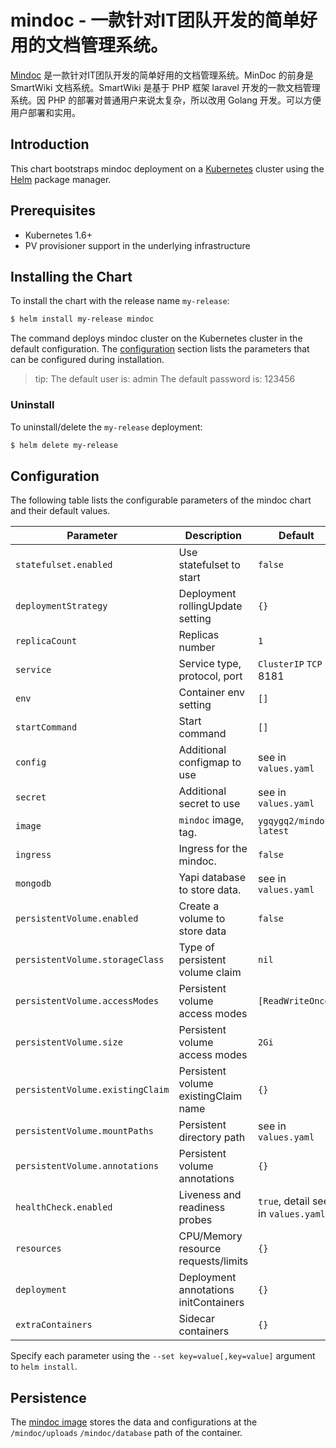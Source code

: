 # mindoc - 一款针对IT团队开发的简单好用的文档管理系统。

[Mindoc](https://www.iminho.me/) 是一款针对IT团队开发的简单好用的文档管理系统。MinDoc 的前身是 SmartWiki 文档系统。SmartWiki 是基于 PHP 框架 laravel 开发的一款文档管理系统。因 PHP 的部署对普通用户来说太复杂，所以改用 Golang 开发。可以方便用户部署和实用。

## Introduction

This chart bootstraps mindoc deployment on a [Kubernetes](http://kubernetes.io) cluster using the [Helm](https://helm.sh) package manager.

## Prerequisites

- Kubernetes 1.6+
- PV provisioner support in the underlying infrastructure

## Installing the Chart

To install the chart with the release name `my-release`:

```bash
$ helm install my-release mindoc
```

The command deploys mindoc cluster on the Kubernetes cluster in the default configuration. The [configuration](#configuration) section lists the parameters that can be configured during installation.

>tip:
>The default user is: admin
>The default password is: 123456

### Uninstall

To uninstall/delete the `my-release` deployment:

```bash
$ helm delete my-release
```

## Configuration

The following table lists the configurable parameters of the mindoc chart and their default values.

| Parameter                  | Description                         | Default                                |
| -----------------------    | ----------------------------------- | -------------------------------------- |
| `statefulset.enabled`      | Use statefulset to start            | `false`                                |
| `deploymentStrategy`       | Deployment rollingUpdate setting    | `{}`                                   |
| `replicaCount`             | Replicas number                     | `1`                                    |
| `service`                  | Service type, protocol, port        | `ClusterIP` `TCP` 8181                 |
| `env`                      | Container env setting               | `[]`                                   |
| `startCommand`             | Start command                       | `[]`                                   |
| `config`                   | Additional configmap to use         | see in `values.yaml`                   |
| `secret`                   | Additional secret to use            | see in `values.yaml`                   |
| `image`                    | `mindoc` image, tag.                | `ygqygq2/mindoc` `latest`              |
| `ingress`                  | Ingress for the mindoc.             | `false`                                |
| `mongodb`                  | Yapi database to store data.        | see in `values.yaml`                   |
| `persistentVolume.enabled` | Create a volume to store data       | `false`                                |
| `persistentVolume.storageClass` | Type of persistent volume claim| `nil`                                  |
| `persistentVolume.accessModes`  | Persistent volume access modes | `[ReadWriteOnce]`                      |
| `persistentVolume.size`         | Persistent volume access modes | `2Gi`                                  |
| `persistentVolume.existingClaim`| Persistent volume existingClaim name| `{}`                              |
| `persistentVolume.mountPaths`   | Persistent directory path      | see in `values.yaml`                   |
| `persistentVolume.annotations`  | Persistent volume annotations  | `{}`                                   |
| `healthCheck.enabled`      | Liveness and readiness probes       | `true`, detail see in `values.yaml`    |
| `resources`                | CPU/Memory resource requests/limits | `{}`                                   |
| `deployment`               | Deployment annotations initContainers| `{}`                                  |
| `extraContainers`          | Sidecar containers                  | `{}`                                   |

Specify each parameter using the `--set key=value[,key=value]` argument to `helm install`.

## Persistence

The [mindoc image](https://cloud.docker.com/repository/docker/ygqygq2/mindoc) stores the data and configurations at the `/mindoc/uploads` `/mindoc/database` path of the container.

